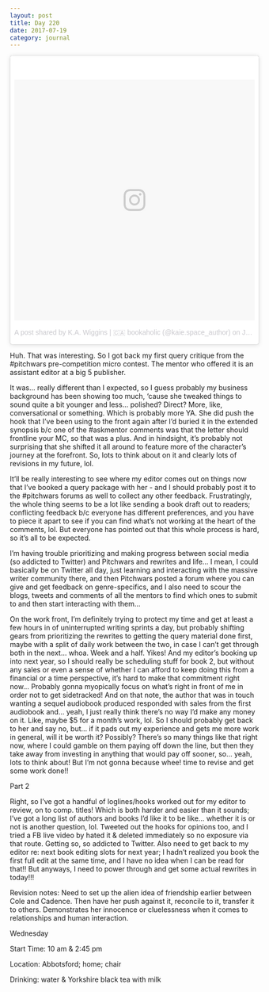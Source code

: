 ```yaml
---
layout: post
title: Day 220
date: 2017-07-19
category: journal
---
```


<blockquote class="instagram-media" data-instgrm-version="7" style=" background:#FFF; border:0; border-radius:3px; box-shadow:0 0 1px 0 rgba(0,0,0,0.5),0 1px 10px 0 rgba(0,0,0,0.15); margin: 1px; max-width:658px; padding:0; width:99.375%; width:-webkit-calc(100% - 2px); width:calc(100% - 2px);"><div style="padding:8px;"> <div style=" background:#F8F8F8; line-height:0; margin-top:40px; padding:50.0% 0; text-align:center; width:100%;"> <div style=" background:url(data:image/png;base64,iVBORw0KGgoAAAANSUhEUgAAACwAAAAsCAMAAAApWqozAAAABGdBTUEAALGPC/xhBQAAAAFzUkdCAK7OHOkAAAAMUExURczMzPf399fX1+bm5mzY9AMAAADiSURBVDjLvZXbEsMgCES5/P8/t9FuRVCRmU73JWlzosgSIIZURCjo/ad+EQJJB4Hv8BFt+IDpQoCx1wjOSBFhh2XssxEIYn3ulI/6MNReE07UIWJEv8UEOWDS88LY97kqyTliJKKtuYBbruAyVh5wOHiXmpi5we58Ek028czwyuQdLKPG1Bkb4NnM+VeAnfHqn1k4+GPT6uGQcvu2h2OVuIf/gWUFyy8OWEpdyZSa3aVCqpVoVvzZZ2VTnn2wU8qzVjDDetO90GSy9mVLqtgYSy231MxrY6I2gGqjrTY0L8fxCxfCBbhWrsYYAAAAAElFTkSuQmCC); display:block; height:44px; margin:0 auto -44px; position:relative; top:-22px; width:44px;"></div></div><p style=" color:#c9c8cd; font-family:Arial,sans-serif; font-size:14px; line-height:17px; margin-bottom:0; margin-top:8px; overflow:hidden; padding:8px 0 7px; text-align:center; text-overflow:ellipsis; white-space:nowrap;"><a href="https://www.instagram.com/p/BW865jrl-jS/" style=" color:#c9c8cd; font-family:Arial,sans-serif; font-size:14px; font-style:normal; font-weight:normal; line-height:17px; text-decoration:none;" target="_blank">A post shared by K.A. Wiggins | 🇨🇦 bookaholic (@kaie.space_author)</a> on <time style=" font-family:Arial,sans-serif; font-size:14px; line-height:17px;" datetime="2017-07-25T01:56:01+00:00">Jul 24, 2017 at 6:56pm PDT</time></p></div></blockquote>
<script async defer src="//platform.instagram.com/en_US/embeds.js"></script>

Huh. That was interesting. So I got back my first query critique from the #pitchwars pre-competition micro contest. The mentor who offered it is an assistant editor at a big 5 publisher. 

It was… really different than I expected, so I guess probably my business background has been showing too much, ‘cause she tweaked things to sound quite a bit younger and less... polished? Direct? More, like, conversational or something. Which is probably more YA. She did push the hook that I’ve been using to the front again after I’d buried it in the extended synopsis b/c one of the #askmentor comments was that the letter should frontline your MC, so that was a plus. And in hindsight, it’s probably not surprising that she shifted it all around to feature more of the character’s journey at the forefront. So, lots to think about on it and clearly lots of revisions in my future, lol.

It’ll be really interesting to see where my editor comes out on things now that I’ve booked a query package with her - and I should probably post it to the #pitchwars forums as well to collect any other feedback. Frustratingly, the whole thing seems to be a lot like sending a book draft out to readers; conflicting feedback b/c everyone has different preferences, and you have to piece it apart to see if you can find what’s not working at the heart of the comments, lol. But everyone has pointed out that this whole process is hard, so it’s all to be expected. 

I’m having trouble prioritizing and making progress between social media (so addicted to Twitter) and Pitchwars and rewrites and life… I mean, I could basically be on Twitter all day, just learning and interacting with the massive writer community there, and then Pitchwars posted a forum where you can give and get feedback on genre-specifics, and I also need to scour the blogs, tweets and comments of all the mentors to find which ones to submit to and then start interacting with them… 

On the work front, I’m definitely trying to protect my time and get at least a few hours in of uninterrupted writing sprints a day, but probably shifting gears from prioritizing the rewrites to getting the query material done first, maybe with a split of daily work between the two, in case I can’t get through both in the next… whoa. Week and a half. Yikes! And my editor’s booking up into next year, so I should really be scheduling stuff for book 2, but without any sales or even a sense of whether I can afford to keep doing this from a financial or a time perspective, it’s hard to make that commitment right now… Probably gonna myopically focus on what’s right in front of me in order not to get sidetracked! And on that note, the author that was in touch wanting a sequel audiobook produced responded with sales from the first audiobook and… yeah, I just really think there’s no way I’d make any money on it. Like, maybe $5 for a month’s work, lol. So I should probably get back to her and say no, but… if it pads out my experience and gets me more work in general, will it be worth it? Possibly? There’s so many things like that right now, where I could gamble on them paying off down the line, but then they take away from investing in anything that would pay off sooner, so… yeah, lots to think about! But I’m not gonna because whee! time to revise and get some work done!!

Part 2

Right, so I’ve got a handful of loglines/hooks worked out for my editor to review, on to comp. titles! Which is both harder and easier than it sounds; I’ve got a long list of authors and books I’d like it to be like… whether it is or not is another question, lol. Tweeted out the hooks for opinions too, and I tried a FB live video by hated it & deleted immediately so no exposure via that route. Getting so, so addicted to Twitter. Also need to get back to my editor re: next book editing slots for next year; I hadn’t realized you book the first full edit at the same time, and I have no idea when I can be read for that!! But anyways, I need to power through and get some actual rewrites in today!!!

Revision notes: Need to set up the alien idea of friendship earlier between Cole and Cadence. Then have her push against it, reconcile to it, transfer it to others. Demonstrates her innocence or cluelessness when it comes to relationships and human interaction. 

Wednesday

Start Time: 10 am & 2:45 pm

Location: Abbotsford; home; chair

Drinking: water & Yorkshire black tea with milk
